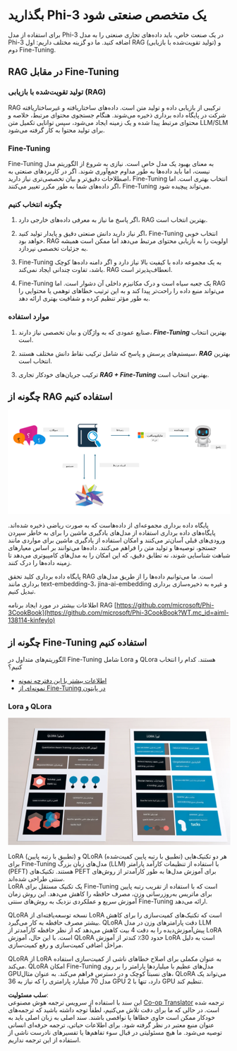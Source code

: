 <!--
CO_OP_TRANSLATOR_METADATA:
{
  "original_hash": "743d7e9cb9c4e8ea642d77bee657a7fa",
  "translation_date": "2025-03-27T16:02:56+00:00",
  "source_file": "md\\03.FineTuning\\LetPhi3gotoIndustriy.md",
  "language_code": "fa"
}
-->
# **بگذارید Phi-3 یک متخصص صنعتی شود**

برای استفاده از مدل Phi-3 در یک صنعت خاص، باید داده‌های تجاری صنعتی را به مدل Phi-3 اضافه کنید. ما دو گزینه مختلف داریم: اول RAG (تولید تقویت‌شده با بازیابی) و دوم Fine-Tuning.

## **RAG در مقابل Fine-Tuning**

### **تولید تقویت‌شده با بازیابی (RAG)**

RAG ترکیبی از بازیابی داده و تولید متن است. داده‌های ساختاریافته و غیرساختاریافته شرکت در پایگاه داده برداری ذخیره می‌شوند. هنگام جستجوی محتوای مرتبط، خلاصه و محتوای مرتبط پیدا شده و یک زمینه ایجاد می‌شود، سپس توانایی تکمیل متن LLM/SLM برای تولید محتوا به کار گرفته می‌شود.

### **Fine-Tuning**

Fine-Tuning به معنای بهبود یک مدل خاص است. نیازی به شروع از الگوریتم مدل نیست، اما باید داده‌ها به طور مداوم جمع‌آوری شوند. اگر در کاربردهای صنعتی به اصطلاحات دقیق‌تر و بیان تخصصی‌تری نیاز دارید، Fine-Tuning انتخاب بهتری است. اما اگر داده‌های شما به طور مکرر تغییر می‌کنند، Fine-Tuning می‌تواند پیچیده شود.

### **چگونه انتخاب کنیم**

1. اگر پاسخ ما نیاز به معرفی داده‌های خارجی دارد، RAG بهترین انتخاب است.

2. اگر نیاز دارید دانش صنعتی دقیق و پایدار تولید کنید، Fine-Tuning انتخاب خوبی خواهد بود. RAG اولویت را به بازیابی محتوای مرتبط می‌دهد اما ممکن است همیشه به جزئیات تخصصی نپردازد.

3. Fine-Tuning به یک مجموعه داده با کیفیت بالا نیاز دارد و اگر دامنه داده‌ها کوچک باشد، تفاوت چندانی ایجاد نمی‌کند. RAG انعطاف‌پذیرتر است.

4. Fine-Tuning یک جعبه سیاه است و درک مکانیزم داخلی آن دشوار است. اما RAG می‌تواند منبع داده را راحت‌تر پیدا کند و به این ترتیب خطاهای توهمی یا محتوایی را به طور مؤثر تنظیم کرده و شفافیت بهتری ارائه دهد.

### **موارد استفاده**

1. صنایع عمودی که به واژگان و بیان تخصصی نیاز دارند، ***Fine-Tuning*** بهترین انتخاب است.

2. سیستم‌های پرسش و پاسخ که شامل ترکیب نقاط دانش مختلف هستند، ***RAG*** بهترین انتخاب است.

3. ترکیب جریان‌های خودکار تجاری ***RAG + Fine-Tuning*** بهترین انتخاب است.

## **چگونه از RAG استفاده کنیم**

![rag](../../../../translated_images/rag.36e7cb856f120334d577fde60c6a5d7c5eecae255dac387669303d30b4b3efa4.fa.png)

پایگاه داده برداری مجموعه‌ای از داده‌هاست که به صورت ریاضی ذخیره شده‌اند. پایگاه‌های داده برداری استفاده از مدل‌های یادگیری ماشین را برای به خاطر سپردن ورودی‌های قبلی آسان‌تر می‌کنند و امکان استفاده از یادگیری ماشین برای مواردی مانند جستجو، توصیه‌ها و تولید متن را فراهم می‌کنند. داده‌ها می‌توانند بر اساس معیارهای شباهت شناسایی شوند، نه تطابق دقیق، که این امکان را به مدل‌های کامپیوتری می‌دهد تا زمینه داده‌ها را درک کنند.

پایگاه داده برداری کلید تحقق RAG است. ما می‌توانیم داده‌ها را از طریق مدل‌های برداری مانند text-embedding-3، jina-ai-embedding و غیره به ذخیره‌سازی برداری تبدیل کنیم.

اطلاعات بیشتر در مورد ایجاد برنامه RAG [https://github.com/microsoft/Phi-3CookBook](https://github.com/microsoft/Phi-3CookBook?WT.mc_id=aiml-138114-kinfeylo)

## **چگونه از Fine-Tuning استفاده کنیم**

الگوریتم‌های متداول در Fine-Tuning شامل Lora و QLora هستند. کدام را انتخاب کنیم؟
- [اطلاعات بیشتر با این دفترچه نمونه](../../../../code/04.Finetuning/Phi_3_Inference_Finetuning.ipynb)
- [نمونه‌ای از Fine-Tuning در پایتون](../../../../code/04.Finetuning/FineTrainingScript.py)

### **Lora و QLora**

![lora](../../../../translated_images/qlora.6aeba71122bc0c8d56ccf0bc36b861304939fee087f43c1fc6cc5c9cb8764725.fa.png)

LoRA (تطبیق با رتبه پایین) و QLoRA (تطبیق با رتبه پایین کمیت‌شده) هر دو تکنیک‌هایی برای Fine-Tuning مدل‌های زبان بزرگ (LLM) با استفاده از تنظیمات کارآمد پارامتر (PEFT) هستند. تکنیک‌های PEFT برای آموزش مدل‌ها به طور کارآمدتر از روش‌های سنتی طراحی شده‌اند.  
LoRA یک تکنیک مستقل برای Fine-Tuning است که با استفاده از تقریب رتبه پایین برای ماتریس به‌روزرسانی وزن، مصرف حافظه را کاهش می‌دهد. این روش زمان آموزش سریع و عملکردی نزدیک به روش‌های سنتی Fine-Tuning ارائه می‌دهد.  

QLoRA نسخه توسعه‌یافته‌ای از LoRA است که تکنیک‌های کمیت‌سازی را برای کاهش بیشتر مصرف حافظه به کار می‌گیرد. QLoRA دقت پارامترهای وزن در مدل LLM پیش‌آموزش‌دیده را به دقت 4 بیت کاهش می‌دهد که از نظر حافظه کارآمدتر از LoRA است. با این حال، آموزش QLoRA حدود 30٪ کندتر از آموزش LoRA است به دلیل مراحل اضافی کمیت‌سازی و رفع کمیت‌سازی.  

QLoRA از LoRA به عنوان مکملی برای اصلاح خطاهای ناشی از کمیت‌سازی استفاده می‌کند. QLoRA امکان Fine-Tuning مدل‌های عظیم با میلیاردها پارامتر را بر روی GPUهای نسبتاً کوچک و در دسترس فراهم می‌کند. به عنوان مثال، QLoRA می‌تواند یک مدل 70 میلیارد پارامتری را که نیاز به 36 GPU دارد، تنها با 2 GPU تنظیم کند.

**سلب مسئولیت**:  
این سند با استفاده از سرویس ترجمه هوش مصنوعی [Co-op Translator](https://github.com/Azure/co-op-translator) ترجمه شده است. در حالی که ما برای دقت تلاش می‌کنیم، لطفاً توجه داشته باشید که ترجمه‌های خودکار ممکن است حاوی خطاها یا نواقصی باشند. سند اصلی به زبان اصلی باید به عنوان منبع معتبر در نظر گرفته شود. برای اطلاعات حیاتی، ترجمه حرفه‌ای انسانی توصیه می‌شود. ما هیچ مسئولیتی در قبال سوء تفاهم‌ها یا تفسیرهای نادرست ناشی از استفاده از این ترجمه نداریم.